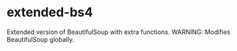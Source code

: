 # extended-bs4
 Extended version of BeautifulSoup with extra functions. WARNING: Modifies BeautifulSoup globally.